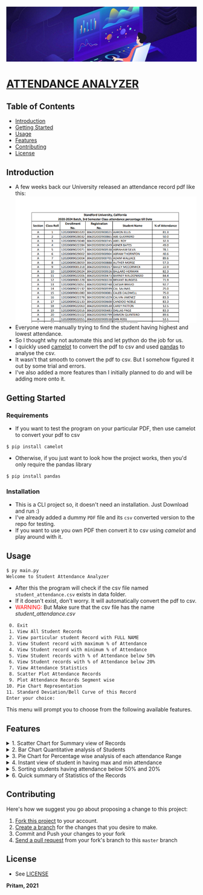 ![](previews/attendance_visualizer.jpg)

# [ATTENDANCE ANALYZER]

## Table of Contents

- [Introduction](#introduction)
- [Getting Started](#getting-started)
- [Usage](#usage)
- [Features](#features)
- [Contributing](#contributing)
- [License](#license)

## Introduction

- A few weeks back our University released an attendance record pdf like this:
  ![](previews/pdf_preview.png)
- Everyone were manually trying to find the student having highest and lowest attendance.
- So I thought why not automate this and let python do the job for us.
- I quickly used [camelot] to convert the pdf to csv and used [pandas] to analyse the csv.
- It wasn't that smooth to convert the pdf to csv. But I somehow figured it out by some trial and errors.
- I've also added a more features than I initially planned to do and will be adding more onto it.

## Getting Started

### Requirements

- If you want to test the program on your particular PDF, then use camelot to convert your pdf to csv

```shell
$ pip install camelot
```

- Otherwise, if you just want to look how the project works, then you'd only require the pandas library

```shell
$ pip install pandas
```

### Installation

- This is a CLI project so, it doesn't need an installation. Just Download and run :)
- I've already added a dummy `PDF` file and its `csv` converted version to the repo for testing.
- If you want to use you own PDF then convert it to csv using _camelot_ and play around with it.

## Usage

```shell
$ py main.py
Welcome to Student Attendance Analyzer
```

- After this the program will check if the csv file named `student_attendance.csv` exists in data folder.
- If it doesn't exist, don't worry. It will automatically convert the pdf to csv.
- <span style="color:red"> WARNING: </span>But Make sure that the csv file has the name <i> student_attendance.csv </i>

```shell
 0. Exit
 1. View All Student Records
 2. View particular student Record with FULL NAME
 3. View Student record with maximum % of Attendance
 4. View Student record with minimum % of Attendance
 5. View Student records with % of Attendance below 50%
 6. View Student records with % of Attendance below 20%
 7. View Attendance Statistics
 8. Scatter Plot Attendance Records
 9. Plot Attendance Records Segment wise
10. Pie Chart Representation
11. Standard Deviation/Bell Curve of this Record
Enter your choice:
```

This menu will prompt you to choose from the following available features.

## Features

<details>
<summary> 1. Scatter Chart for Summary view of Records </summary>
All Records are grouped with a Coloured which signify the current situation of attendance to simplify 
viewing at a glance. <br><br>

<img src="previews/Figure_1.png" alt="Scatter Plot of Student Records">
</details>  

<details>
<summary> 2. Bar Chart Quantitative analysis of Students </summary>
You can also Quantitatively visualize how many students fall on each attendance range <br><br>

<img src="previews/Figure_3.png" alt="Bar Plot of Student Records">
</details>  

<details>
<summary> 3. Pie Chart for Percentage wise analysis of each attendance Range </summary>
If you need get a glance of what percentage of student overall 
form a particular attendance sector then use the pie chart <br><br>

<img src="previews/Figure_2.png" alt="Pie Plot of Student Records">
</details>  

<details>
<summary> 4. Instant view of student in having max and min attendance </summary>

<div class="language-shell highlighter-rouge"><div class="highlight"><pre class="highlight"><code>Enter your choice: 3  
<br>
Students having maximum % of Attendance:
F 34 12020009001102 304202000900103 HENERY TANNER 97.9
<br>
Enter your choice: 4  
<br>
Student(s) having minimum % of Attendance:
K 41 12020009001262 304202000900262 LUIS CHARLES 6.5
</code></pre></div></div>
</details>

<details>
<summary> 5. Sorting students having attendance below 50% and 20% </summary>
This will be helpful to quickly recognize students who are in danger and would need to 
improve their attendance quickly.<br>

<div class="language-shell highlighter-rouge"><div class="highlight"><pre class="highlight"><code>Enter your choice: 5
<br>
Students having (% of Attendance <= 50%):
A 2 12020009028032 304202000900861 ABE GUERRERO 50.0
A 3 12020009023048 304202000900745 ABEL ROY 32.3
A 4 12020009022284 304202000901049 ABNER BATES 49.0
:         :             :           :            :
:         :             :           :            : 
L 67 12020009001283 304202000900283 WONG VELEZ 39.1
L 70 12020009023112 304202000900809 WYATT HAMMOND 25.0
<br>
Enter your choice: 6
<br>
Students in danger zone (% of Attendance <= 20%):
A 18 12020009022063 304202000900530 CAREY PATTON 12.5
A 25 12020009022025 304202000900492 EARLY HOOVER 10.4
A 34 12020009022285 304202000901050 GARFIELD GONZALES 10.4
:         :             :           :            :
:         :             :           :            :
L 64 12020009001224 304202000900224 WINFIELD GRIFFIN 7.6
L 66 12020009001122 304202000900122 WM BUCHANAN 17.4
</code></pre></div></div>
</details>

<details>

<summary> 6. Quick summary of Statistics of the Records </summary>

<div class="language-shell highlighter-rouge"><div class="highlight"><pre class="highlight"><code>Enter your choice: 7
<br>
Minimum % of Attendance is 6.5 
Maximum % of Attendance is 97.9 
Mean % of Attendance is 67.03 
Median % of Attendance is 75.00 
Mode % of Attendance is 75.0 
Variance of % of Attendance is 497.43 
Standard Deviation of % of Attendance is 22.30
</code></pre></div></div>
</details>

## Contributing

Here's how we suggest you go about proposing a change to this project:

1. [Fork this project] to your account.
2. [Create a branch] for the changes that you desire to make.
3. Commit and Push your changes to your fork
4. [Send a pull request] from your fork's branch to this `master` branch

## License

- See [LICENSE]

**Pritam, 2021**


<!-- Links -->

[license]: https://github.com/warmachine028/Attendance-Analyzer/blob/main/LICENSE

[camelot]: https://camelot-py.readthedocs.io/en/master/index.html

[pandas]: https://pandas.pydata.org/

[Fork this project]: https://docs.github.com/en/get-started/quickstart/fork-a-repo

[Create a branch]: https://help.github.com/articles/creating-and-deleting-branches-within-your-repository

[Send a pull request]: https://help.github.com/articles/using-pull-requests/

[Attendance Analyzer]: https://github.com/warmachine028/Attendance-Analyzer
